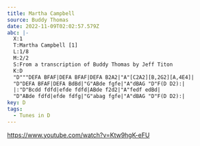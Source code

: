 ```yaml
---
title: Martha Campbell
source: Buddy Thomas
date: 2022-11-09T02:02:57.579Z
abc: |-
  X:1
  T:Martha Campbell [1]
  L:1/8
  M:2/2
  S:From a transcription of Buddy Thomas by Jeff Titon
  K:D
  "D"""DEFA BFAF|DEFA BFAF|DEFA B2A2|"A"[C2A2][B,2G2][A,4E4]|
  "D"DEFA BFAF|DEFA BdBd|"G"ABde fgfe|"A"dBAG "D"F(D D2):|
  |:"D"Bcdd fdfd|efde fdfd|ABde f2d2|"A"fedf edBd|
  "D"ABde fdfd|efde fdfg|"G"abag fgfe|"A"dBAG "D"F(D D2):|
key: D
tags:
  - Tunes in D
---
```

https://www.youtube.com/watch?v=Ktw9hgK-eFU